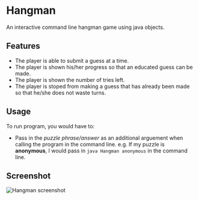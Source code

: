 # Hangman
An interactive command line hangman game using java objects.

## Features
* The player is able to submit a guess at a time.
* The player is shown his/her progress so that an educated guess can be made.
* The player is shown the number of tries left.
* The player is stoped from making a guess that has already been made so that he/she does not waste turns.

## Usage
To run program, you would have to:
* Pass in the *puzzle phrase/answer* as an additional arguement when calling the program in the command line.
  e.g. If my puzzle is **anonymous**, I would pass in `java Hangman anonymous` in the command line.
  
## Screenshot
![Hangman screenshot](screenshot/screenshot)
